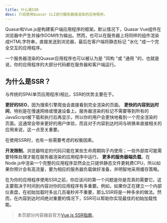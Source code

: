 ```yaml
---
title: 什么是SSR
desc: 介绍使用Quasar CLI进行服务器端渲染的应用程序。
---
```


Quasar和Vue.js是构建客户端应用程序的框架。默认情况下，Quasar Vue组件在浏览器中产生并操作DOM作为输出。然而，也可以在服务器上将同样的组件渲染成HTML字符串，直接发送到浏览器，最后在客户端将静态标记 "水化 "成一个完全交互的应用程序。

一个服务器渲染的Quasar应用程序也可以被认为是 "同构 "或 "通用 "的，也就是说，你的应用程序的大部分代码都在服务器和客户端运行。

## 为什么是SSR？
与传统的SPA(单页应用程序)相比，SSR的优势主要在于。

**更好的SEO**，因为搜索引擎爬虫会直接看到完全渲染的页面。
**更快的内容到达时间**，特别是在慢速网络或慢速设备上。服务器渲染的标记不需要等到所有的JavaScript被下载和执行后再显示，所以你的用户会更快地看到一个完全渲染的页面。这通常会带来更好的用户体验，而且对于内容到达时间与转换率直接相关的应用来说，这一点至关重要。

在使用SSR时，也有一些需要考虑的权衡因素。

**开发限制**。浏览器特定的代码只能在某些生命周期钩子内使用；一些外部库可能需要特殊处理才能在服务器渲染的应用程序中运行。
**更多的服务器端负载**。在Node.js中渲染一个完整的应用程序显然会比只提供静态文件更耗费CPU，所以如果你预计会有高流量，要为相应的服务器负载做好准备，并明智地采用缓存策略。

在为你的应用程序使用SSR之前，你应该问的第一个问题是你是否真的需要它。这主要取决于时间到内容对你的应用程序有多重要。例如，如果你正在建立一个内部仪表盘，在初始加载时多出几百毫秒并不重要，那么SSR将是一种多余的做法。然而，在内容到达时间绝对重要的情况下，SSR可以帮助你实现最佳的初始加载性能。

<q-separator class="q-mt-xl" />

> 本页部分内容摘自官方[Vue.js SSR指南](https://ssr.vuejs.org/guide/universal.html#data-reactivity-on-the-server)。
